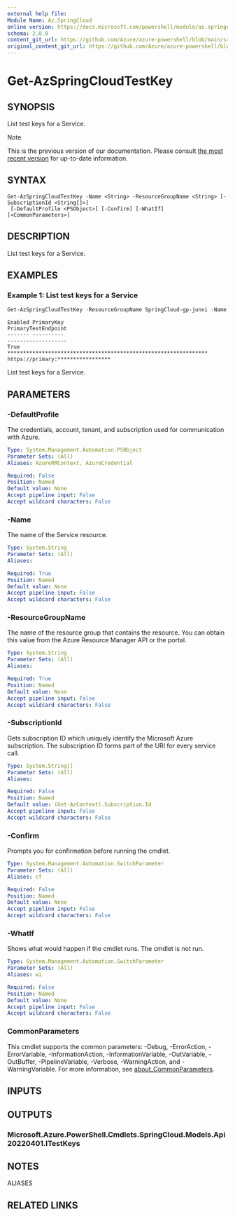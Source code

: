 ```yaml
---
external help file: 
Module Name: Az.SpringCloud
online version: https://docs.microsoft.com/powershell/module/az.springcloud/get-azspringcloudtestkey
schema: 2.0.0
content_git_url: https://github.com/Azure/azure-powershell/blob/main/src/SpringCloud/help/Get-AzSpringCloudTestKey.md
original_content_git_url: https://github.com/Azure/azure-powershell/blob/main/src/SpringCloud/help/Get-AzSpringCloudTestKey.md
---
```


# Get-AzSpringCloudTestKey

## SYNOPSIS
List test keys for a Service.

> [!NOTE]
>This is the previous version of our documentation. Please consult [the most recent version](/powershell/module/az.springcloud/get-azspringcloudtestkey) for up-to-date information.

## SYNTAX

```
Get-AzSpringCloudTestKey -Name <String> -ResourceGroupName <String> [-SubscriptionId <String[]>]
 [-DefaultProfile <PSObject>] [-Confirm] [-WhatIf] [<CommonParameters>]
```

## DESCRIPTION
List test keys for a Service.

## EXAMPLES

### Example 1: List test keys for a Service
```powershell
Get-AzSpringCloudTestKey -ResourceGroupName SpringCloud-gp-junxi -Name springcloud-service
```

```output
Enabled PrimaryKey                                                       PrimaryTestEndpoint
------- ----------                                                       -------------------
True    **************************************************************** https://primary:*****************
```

List test keys for a Service.

## PARAMETERS

### -DefaultProfile
The credentials, account, tenant, and subscription used for communication with Azure.

```yaml
Type: System.Management.Automation.PSObject
Parameter Sets: (All)
Aliases: AzureRMContext, AzureCredential

Required: False
Position: Named
Default value: None
Accept pipeline input: False
Accept wildcard characters: False
```

### -Name
The name of the Service resource.

```yaml
Type: System.String
Parameter Sets: (All)
Aliases:

Required: True
Position: Named
Default value: None
Accept pipeline input: False
Accept wildcard characters: False
```

### -ResourceGroupName
The name of the resource group that contains the resource.
You can obtain this value from the Azure Resource Manager API or the portal.

```yaml
Type: System.String
Parameter Sets: (All)
Aliases:

Required: True
Position: Named
Default value: None
Accept pipeline input: False
Accept wildcard characters: False
```

### -SubscriptionId
Gets subscription ID which uniquely identify the Microsoft Azure subscription.
The subscription ID forms part of the URI for every service call.

```yaml
Type: System.String[]
Parameter Sets: (All)
Aliases:

Required: False
Position: Named
Default value: (Get-AzContext).Subscription.Id
Accept pipeline input: False
Accept wildcard characters: False
```

### -Confirm
Prompts you for confirmation before running the cmdlet.

```yaml
Type: System.Management.Automation.SwitchParameter
Parameter Sets: (All)
Aliases: cf

Required: False
Position: Named
Default value: None
Accept pipeline input: False
Accept wildcard characters: False
```

### -WhatIf
Shows what would happen if the cmdlet runs.
The cmdlet is not run.

```yaml
Type: System.Management.Automation.SwitchParameter
Parameter Sets: (All)
Aliases: wi

Required: False
Position: Named
Default value: None
Accept pipeline input: False
Accept wildcard characters: False
```

### CommonParameters
This cmdlet supports the common parameters: -Debug, -ErrorAction, -ErrorVariable, -InformationAction, -InformationVariable, -OutVariable, -OutBuffer, -PipelineVariable, -Verbose, -WarningAction, and -WarningVariable. For more information, see [about_CommonParameters](http://go.microsoft.com/fwlink/?LinkID=113216).

## INPUTS

## OUTPUTS

### Microsoft.Azure.PowerShell.Cmdlets.SpringCloud.Models.Api20220401.ITestKeys

## NOTES

ALIASES

## RELATED LINKS

